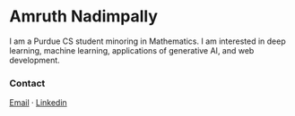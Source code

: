 # Amruth Nadimpally
I am a Purdue CS student minoring in Mathematics. I am interested in deep learning, machine learning, applications of generative AI, and web development. 




### Contact

[Email](mailto:amruthnadimpally1@gmail.com) · [Linkedin](https://www.linkedin.com/in/amruth-nadimpally-35a6862a1/)


